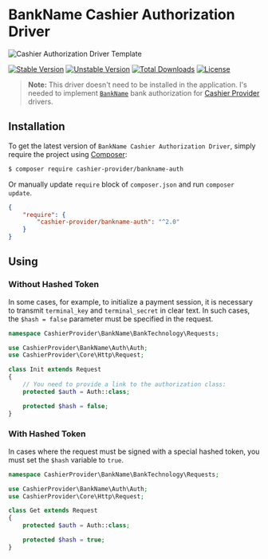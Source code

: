 # BankName Cashier Authorization Driver

<img src="https://preview.dragon-code.pro/cashier-provider/auth-driver-template.svg?brand=laravel&mode=dark" alt="Cashier Authorization Driver Template"/>

[![Stable Version][badge_stable]][link_packagist]
[![Unstable Version][badge_unstable]][link_packagist]
[![Total Downloads][badge_downloads]][link_packagist]
[![License][badge_license]][link_license]

> **Note:** This driver doesn't need to be installed in the application. I's needed to implement [`BankName`](#) bank authorization for [Cashier Provider](https://github.com/cashier-provider/core) drivers.

## Installation

To get the latest version of `BankName Cashier Authorization Driver`, simply require the project using [Composer](https://getcomposer.org):

```bash
$ composer require cashier-provider/bankname-auth
```

Or manually update `require` block of `composer.json` and run `composer update`.

```json
{
    "require": {
        "cashier-provider/bankname-auth": "^2.0"
    }
}
```

## Using

### Without Hashed Token

In some cases, for example, to initialize a payment session, it is necessary to transmit `terminal_key` and `terminal_secret` in clear text. In such cases, the `$hash = false`
parameter must be specified in the request.

```php
namespace CashierProvider\BankName\BankTechnology\Requests;

use CashierProvider\BankName\Auth\Auth;
use CashierProvider\Core\Http\Request;

class Init extends Request
{
    // You need to provide a link to the authorization class:
    protected $auth = Auth::class;

    protected $hash = false;
}
```

### With Hashed Token

In cases where the request must be signed with a special hashed token, you must set the `$hash` variable to `true`.

```php
namespace CashierProvider\BankName\BankTechnology\Requests;

use CashierProvider\BankName\Auth\Auth;
use CashierProvider\Core\Http\Request;

class Get extends Request
{
    protected $auth = Auth::class;

    protected $hash = true;
}
```

[badge_downloads]:      https://img.shields.io/packagist/dt/cashier-provider/core.svg?style=flat-square

[badge_license]:        https://img.shields.io/packagist/l/cashier-provider/core.svg?style=flat-square

[badge_stable]:         https://img.shields.io/github/v/release/cashier-provider/core?label=stable&style=flat-square

[badge_unstable]:       https://img.shields.io/badge/unstable-dev--main-orange?style=flat-square

[link_license]:         LICENSE

[link_packagist]:       https://packagist.org/packages/cashier-provider/core
